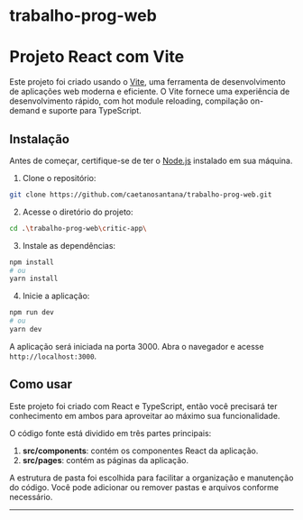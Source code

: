 # trabalho-prog-web

# Projeto React com Vite

Este projeto foi criado usando o [Vite](https://vitejs.dev/), uma ferramenta de desenvolvimento de aplicações web moderna e eficiente. O Vite fornece uma experiência de desenvolvimento rápido, com hot module reloading, compilação on-demand e suporte para TypeScript.

## Instalação

Antes de começar, certifique-se de ter o [Node.js](https://nodejs.org/en/) instalado em sua máquina.

1. Clone o repositório:

```bash
git clone https://github.com/caetanosantana/trabalho-prog-web.git
```

2. Acesse o diretório do projeto:

```bash
cd .\trabalho-prog-web\critic-app\
```

3. Instale as dependências:

```bash
npm install
# ou
yarn install
```

4. Inicie a aplicação:

```bash
npm run dev
# ou
yarn dev
```

A aplicação será iniciada na porta 3000. Abra o navegador e acesse `http://localhost:3000`.

## Como usar

Este projeto foi criado com React e TypeScript, então você precisará ter conhecimento em ambos para aproveitar ao máximo sua funcionalidade.

O código fonte está dividido em três partes principais:

1. **src/components**: contém os componentes React da aplicação.
2. **src/pages**: contém as páginas da aplicação.

A estrutura de pasta foi escolhida para facilitar a organização e manutenção do código. Você pode adicionar ou remover pastas e arquivos conforme necessário.

---